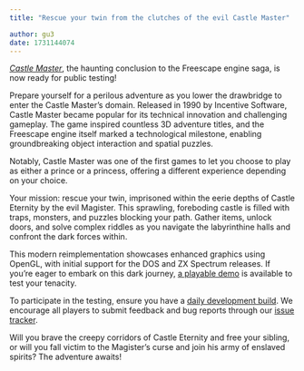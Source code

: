 ```yaml
---
title: "Rescue your twin from the clutches of the evil Castle Master"

author: gu3
date: 1731144074
---
```


[_Castle Master_](https://wiki.scummvm.org/index.php?title=Castle_Master), the haunting conclusion to the Freescape engine saga, is now ready for public testing!

Prepare yourself for a perilous adventure as you lower the drawbridge to enter the Castle Master’s domain. Released in 1990 by Incentive Software, Castle Master became popular for its technical innovation and challenging gameplay. The game inspired countless 3D adventure titles, and the Freescape engine itself marked a technological milestone, enabling groundbreaking object interaction and spatial puzzles.

Notably, Castle Master was one of the first games to let you choose to play as either a prince or a princess, offering a different experience depending on your choice.

Your mission: rescue your twin, imprisoned within the eerie depths of Castle Eternity by the evil Magister. This sprawling, foreboding castle is filled with traps, monsters, and puzzles blocking your path. Gather items, unlock doors, and solve complex riddles as you navigate the labyrinthine halls and confront the dark forces within.

This modern reimplementation showcases enhanced graphics using OpenGL, with initial support for the DOS and ZX Spectrum releases. If you’re eager to embark on this dark journey, [a playable demo](https://downloads.scummvm.org/frs/demos/freescape/castle-dos-demo.zip) is available to test your tenacity.

To participate in the testing, ensure you have a [daily development build](https://www.scummvm.org/downloads/#daily). We encourage all players to submit feedback and bug reports through our [issue tracker](https://bugs.scummvm.org/).

Will you brave the creepy corridors of Castle Eternity and free your sibling, or will you fall victim to the Magister’s curse and join his army of enslaved spirits? The adventure awaits!
